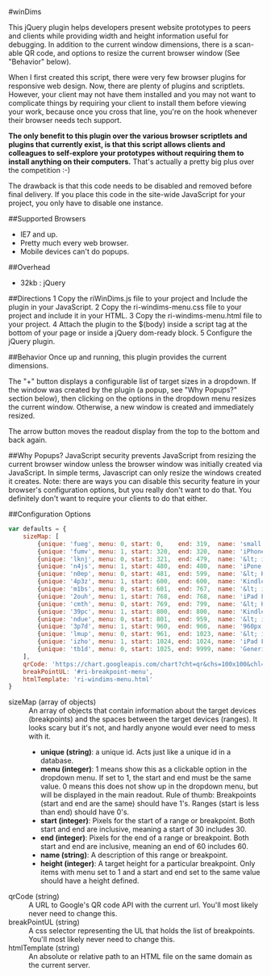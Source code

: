 #winDims

This jQuery plugin helps developers present website prototypes to peers and clients while providing width and height
information useful for debugging.  In addition to the current window dimensions, there is a scan-able QR code, and
options to resize the current browser window (See "Behavior" below).

When I first created this script, there were very few browser plugins for responsive web design.  Now, there are plenty
of plugins and scriptlets.  However, your client may not have them installed and you may not want to complicate things
by requiring your client to install them before viewing your work, because once you cross that line, you're on the hook
whenever their browser needs tech support.

__The only benefit to this plugin over the various browser scriptlets and plugins that currently exist, is that this
script allows clients and colleagues to self-explore your prototypes without requiring them to install anything on
their computers.__ That's actually a pretty big plus over the competition :-)

The drawback is that this code needs to be disabled and removed before final delivery.  If you place
this code in the site-wide JavaScript for your project, you only have to disable one instance.

##Supported Browsers
- IE7 and up.
- Pretty much every web browser.
- Mobile devices can't do popups.

##Overhead
- 32kb : jQuery

##Directions
1 Copy the riWinDims.js file to your project and Include the plugin in your JavaScript.
2 Copy the ri-windims-menu.css file to your project and include it in your HTML.
3 Copy the ri-windims-menu.html file to your project.
4 Attach the plugin to the $(body) inside a script tag at the bottom of your page or inside a jQuery dom-ready block.
5 Configure the jQuery plugin.

##Behavior
Once up and running, this plugin provides the current dimensions.

The "+" button displays a configurable list of target sizes in a dropdown.   If the window was created by the plugin
(a popup, see "Why Popups?" section below), then clicking on the options in the dropdown menu resizes the current
window.  Otherwise, a new window is created and immediately resized.

The arrow button moves the readout display from the top to the bottom and back again.


##Why Popups?
JavaScript security prevents JavaScript from resizing the current browser window unless the browser window was initially
created via JavaScript.  In simple terms, Javascript can only resize the windows created it creates.  Note: there are
ways you can disable this security feature in your browser's configuration options, but you really don't want to do
that.  You definitely don't want to require your clients to do that either.

##Configuration Options

```javascript
var defaults = {
    sizeMap: [
        {unique: 'fueg', menu: 0, start: 0,    end: 319,  name: 'small / text'},
        {unique: 'fumv', menu: 1, start: 320,  end: 320,  name: 'iPhone Portrait', height: 480},
        {unique: 'lknj', menu: 0, start: 321,  end: 479,  name: '&lt; iPhone Landscape'},
        {unique: 'n4js', menu: 1, start: 480,  end: 480,  name: 'iPone Landscape', height: 320},
        {unique: 'n0ep', menu: 0, start: 481,  end: 599,  name: '&lt; Kindle Nook'},
        {unique: '4p3z', menu: 1, start: 600,  end: 600,  name: 'Kindle Nook Portrait', height: 800},
        {unique: 'm1bs', menu: 0, start: 601,  end: 767,  name: '&lt; iPad Portrait'},
        {unique: '2ouh', menu: 1, start: 768,  end: 768,  name: 'iPad Portrait', height: 1024},
        {unique: 'cmth', menu: 0, start: 769,  end: 799,  name: '&lt; Kindle Nook Landscape'},
        {unique: '39pc', menu: 1, start: 800,  end: 800,  name: 'Kindle Nook Landscape', height: 600},
        {unique: 'ndue', menu: 0, start: 801,  end: 959,  name: '&lt; iPad Landscape'},
        {unique: '3p7d', menu: 1, start: 960,  end: 960,  name: '960px', height: 680},
        {unique: 'lmup', menu: 0, start: 961,  end: 1023, name: '&lt; iPad Landscape'},
        {unique: 'izho', menu: 1, start: 1024, end: 1024, name: 'iPad Landscape', height: 768},
        {unique: 'tb1d', menu: 0, start: 1025, end: 9999, name: 'Generic Desktop'}
    ],
    qrCode: 'https://chart.googleapis.com/chart?cht=qr&chs=100x100&chl=' + encodeURI(document.URL) + '&chld=L',
    breakPointUL: '#ri-breakpoint-menu',
    htmlTemplate: 'ri-windims-menu.html'
}
```

<dl>
<dt>sizeMap (array of objects)</dt>
<dd>An array of objects that contain information about the target devices (breakpoints) and the spaces between the target devices (ranges).
It looks scary but it's not, and hardly anyone would ever need to mess with it.
<ul>
<li><b>unique (string)</b>:  a unique id. Acts just like a unique id in a database.</li>
<li><b>menu (integer)</b>: 1 means show this as a clickable option in the dropdown menu.  If set to 1, the start and end must be the same value.  0 means this does not show up in the dropdown menu, but will be displayed in the main readout.  Rule of thumb: Breakpoints (start and end are the same) should have 1's.  Ranges (start is less than end) should have 0's.</li>
<li><b>start (integer)</b>: Pixels for the start of a range or breakpoint.  Both start and end are inclusive, meaning a start of 30 includes 30.</li>
<li><b>end (integer)</b>: Pixels for the end of a range or breakpoint.  Both start and end are inclusive, meaning an end of 60 includes 60.</li>
<li><b>name (string)</b>: A description of this range or breakpoint.</li>
<li><b>height (integer)</b>: A target height for a particular breakpoint.  Only items with menu set to 1 and a start and end set to the same value should have a height defined.</li>
</dd>
<dt>qrCode (string)</dt>
<dd>A URL to Google's QR code API with the current url.  You'll most likely never need to change this.</dd>
<dt>breakPointUL (string)</dt>
<dd>A css selector representing the UL that holds the list of breakpoints.  You'll most likely never need to change this.</dd>
<dt>htmlTemplate (string)</dt>
<dd>An absolute or relative path to an HTML file on the same domain as the current server.</dd>
</dl>


